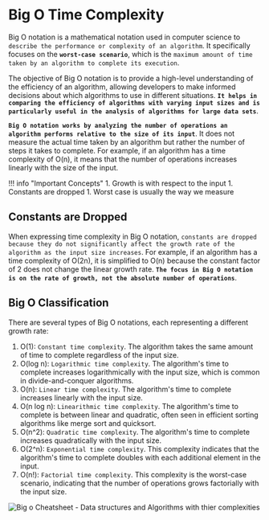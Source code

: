# Big O Time Complexity

Big O notation is a mathematical notation used in computer science to `describe the performance or complexity of an algorithm`. It specifically focuses on the **`worst-case scenario`**, which is the `maximum amount of time taken by an algorithm to complete its execution`.

The objective of Big O notation is to provide a high-level understanding of the efficiency of an algorithm, allowing developers to make informed decisions about which algorithms to use in different situations. **`It helps in comparing the efficiency of algorithms with varying input sizes and is particularly useful in the analysis of algorithms for large data sets`**.

**`Big O notation works by analyzing the number of operations an algorithm performs relative to the size of its input`**. It does not measure the actual time taken by an algorithm but rather the number of steps it takes to complete. For example, if an algorithm has a time complexity of O(n), it means that the number of operations increases linearly with the size of the input.

!!! info "Important Concepts"
    1. Growth is with respect to the input
    1. Constants are dropped
    1. Worst case is usually the way we measure

## Constants are Dropped

When expressing time complexity in Big O notation, `constants are dropped because they do not significantly affect the growth rate of the algorithm as the input size increases`. For example, if an algorithm has a time complexity of O(2n), it is simplified to O(n) because the constant factor of 2 does not change the linear growth rate. **`The focus in Big O notation is on the rate of growth, not the absolute number of operations`**.

## Big O Classification

There are several types of Big O notations, each representing a different growth rate:

1. O(1): `Constant time complexity`. The algorithm takes the same amount of time to complete regardless of the input size.
1. O(log n): `Logarithmic time complexity`. The algorithm's time to complete increases logarithmically with the input size, which is common in divide-and-conquer algorithms.
1. O(n): `Linear time complexity`. The algorithm's time to complete increases linearly with the input size.
1. O(n log n): `Linearithmic time complexity`. The algorithm's time to complete is between linear and quadratic, often seen in efficient sorting algorithms like merge sort and quicksort.
1. O(n^2): `Quadratic time complexity`. The algorithm's time to complete increases quadratically with the input size.
1. O(2^n): `Exponential time complexity`. This complexity indicates that the algorithm's time to complete doubles with each additional element in the input.
1. O(n!): `Factorial time complexity`. This complexity is the worst-case scenario, indicating that the number of operations grows factorially with the input size.

![[Big o Cheatsheet - Data structures and Algorithms with thier complexities](https://www.hackerearth.com/practice/notes/big-o-cheatsheet-series-data-structures-and-algorithms-with-thier-complexities-1/)](https://he-s3.s3.amazonaws.com/media/uploads/ece920b.png)
